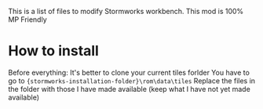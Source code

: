 This is a list of files to modify Stormworks workbench. 
This mod is 100% MP Friendly

# How to install
Before everything: It's better to clone your current tiles forlder
You have to go to `{stormworks-installation-folder}\rom\data\tiles`
Replace the files in the folder with those I have made available (keep what I have not yet made available)
